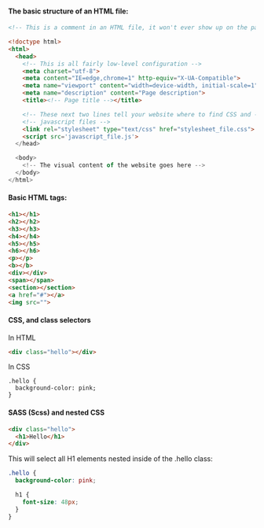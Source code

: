 
#### The basic structure of an HTML file:
```html
<!-- This is a comment in an HTML file, it won't ever show up on the page -->

<!doctype html>
<html>
  <head>
    <!-- This is all fairly low-level configuration -->
    <meta charset="utf-8">
    <meta content="IE=edge,chrome=1" http-equiv="X-UA-Compatible">
    <meta name="viewport" content="width=device-width, initial-scale=1">
    <meta name="description" content="Page description">
    <title><!-- Page title --></title>

    <!-- These next two lines tell your website where to find CSS and -->
    <!-- javascript files -->
    <link rel="stylesheet" type="text/css" href="stylesheet_file.css">
    <script src='javascript_file.js'>
  </head>

  <body>
    <!-- The visual content of the website goes here -->
  </body>
</html>
```

#### Basic HTML tags:
```html
<h1></h1>
<h2></h2>
<h3></h3>
<h4></h4>
<h5></h5>
<h6></h6>
<p></p>
<b></b>
<div></div>
<span></span>
<section></section>
<a href="#"></a>
<img src="">
```

#### CSS, and class selectors

In HTML
```html
<div class="hello"></div>
```

In CSS
```
.hello {
  background-color: pink;
}
```


#### SASS (Scss) and nested CSS
```html
<div class="hello">
  <h1>Hello</h1>
</div>
```

This will select all H1 elements nested inside of the .hello class:
```scss
.hello {
  background-color: pink;

  h1 {
    font-size: 48px;
  }
}
```
